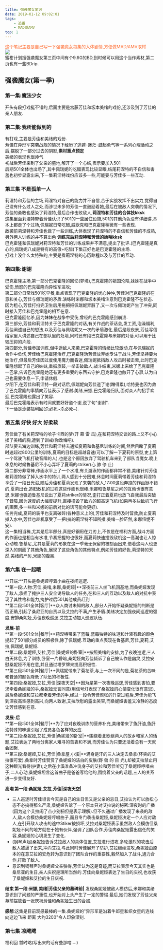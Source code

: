 ```yaml
---
title: 强袭魔女笔记
date: 2019-01-12 09:02:01
tags:
    - 追番
    - MAD或AMV
top: 1
---
```


<scan style="color:#FF682B">这个笔记主要是自己写一下强袭魔女每集的大体剧情,方便做MAD/AMV取材</scan>  
![](https://timgsa.baidu.com/timg?image&quality=80&size=b9999_10000&sec=1564508806926&di=d990fd9e5ba4267e8ab138ae3cfae0d2&imgtype=0&src=http%3A%2F%2Fg.hiphotos.baidu.com%2Fbaike%2Fc0%253Dbaike60%252C5%252C5%252C60%252C20%2Fsign%3Daf26333e828ba61ecbe3c07d205dfc6f%2Fe824b899a9014c0870151d510a7b02087bf4f413.jpg)  
蜜柑计划搜强袭魔女第三页中间有个9.9G的BD,到时候可以用这个当作素材,第二页也有一些BDrip.  
<!-- more -->  
## 强袭魔女(第一季)  
### 第一集:魔法少女  
开头有段打戏挺不错的,后面主要是宫藤芳佳和坂本美绪的戏份,还涉及到了芳佳的亲人朋友.  
### 第二集:我所能做到的  
有打戏,主要是芳佳和美绪的戏份.  
芳佳在异形军突袭战舰的情况下经历了逃避-迷茫-鼓起勇气等一系列心理活动之后,摆脱了一部分过去的阴影,**素材重点预定**  
美绪的表现也很帅气  
初战后芳佳来到了父亲的墓地,解开了一个心结,表示要加入501  
后期501全体也出场了,其中佩瑞妮的吃醋表现比较显眼,结尾莉涅特的不自信和害羞也初步显露出来,下一集莉涅特戏份应该多一些,可能要与芳佳多一些互动.  
### 第三集 不是孤单一人  
莉涅特和芳佳的主场,莉涅特对自己的能力并不自信,苦于实战发挥不出实力,觉得自己没有什么过人之处,而涉世未多的芳佳一直鼓励着她,最后在被敌人突袭的情况下,芳佳的勇敢也感染了莉涅特,最后合作击败敌人,**莉涅特和芳佳的合体技kksk**  
这集里面莉涅特带着芳佳认识了501的一些居住设施,501的其他角色没有详细讲,基本上都走了个过场,佩瑞妮日常吃醋,威欧克和巴克霍隆稍微有一些表现.  
敌袭前莉涅特和芳佳也做了一些训练,大体表现了莉涅特的不自信和芳佳的不成熟,另外两人训练的并不算出色 **训练完后莉涅特和芳佳的娇喘kksk**  
巴克霍隆和佩瑞妮对莉涅特和芳佳的训练成果并不满意,提出了批评.(巴克霍隆是真心的,佩瑞妮八成是特有的高傲+吃醋)下集正好也是巴克霍隆的主场.  
打戏上没什么太特殊的,主要是看莉涅特的心历路程以及与芳佳的互动.  
### 第四集:谢谢  
巴克霍隆主场,第一部分巴克霍隆的回忆(梦境),巴克霍隆的祖国沦陷,妹妹在战争中受伤,愤怒的巴克霍隆向异性军进攻;  
第二部分日常戏501吃早餐,重点表现了巴克霍隆的忧心忡忡,芳佳对巴克霍隆的在意和关心,芳佳与佩瑞妮的矛盾.演练时米娜和坂本美绪注意到巴克霍隆不在状态.  
因为粗心,芳佳打扫完卫生后用拖把把佩瑞妮弄脏了,又一次与佩瑞妮产生了冲突,同时接入芳佳和巴克霍隆的相互在意.  
巴克霍隆回忆杀,因为妹妹在战争中受伤,曾经的巴克霍隆感到崩溃.  
第三部分,芳佳和莉涅特关于巴克霍隆的对话,有关作战的茶话会,发工资,泡澡福利,芳佳阐述自己的想法,以及芳佳与佩瑞妮又一次的矛盾激化,最后是段夜景,芳佳写信给家里人讲述自己在部队里的处境,同时还有段巴克霍隆与米娜的对话,可以用于比较压抑的片段.  
第四部分,芳佳参加训练,但中途敌人来袭,巴克霍隆的情绪比较激动,在与佩瑞妮的合作中负伤,芳佳给巴克霍隆治疗,巴克霍隆劝芳佳放弃她专注于战斗,芳佳坚持要为她治疗,但最后芳佳因过度使用魔力而昏迷,佩瑞妮抵挡敌人攻击时被击晕,此时巴克霍隆想起了自己的妹妹,重振旗鼓,一举击破敌人,战斗结束,米娜上来给了巴克霍隆一巴掌,告诉巴克霍隆她还有更多重要的东西去守护,巴克霍隆也敞开了心扉,认为自己也需要休息一下,申请休假.  
夕阳下,在芳佳和莉涅特一段对话后,佩瑞妮向芳佳道了谢(蹭得累),哈特曼也因为救了巴克霍隆的事情向芳佳表示了感谢.美绪,米娜,巴克霍隆归队,面对众人的招手欢迎,巴克霍隆也露出了笑容.  
最后巴克霍隆表示有时间就要好好道个谢,说了句"谢谢".  
下一话是泳装福利回(杀必死~杀必死~).  
### 第五集 好快 好大 好柔软  
芳佳做了有关莉涅特的哈子卡西的梦(开 幕 雷 击),在和莉涅特交谈的路上又不小心揉了美绪的胸,遭到了训戒(你改悔吧).  
部队要去海边训练,芳佳和莉涅特去通知夏莉和鲁基尼训练的时间,然后目睹了夏莉时速超过800公里的训练,夏莉的目标是超越音速(可以了解一下夏莉的原型,史上第一个驾驶飞机打破音障的人),也是这个原因放弃了驾驶机车来到了部队当魔女.晚上休息的时候鲁基尼不小心弄坏了夏莉的striker(心 肺 停 止)  
第二部分非常棒,作画水平上了一个水准,有关游泳的作画都非常不错,美绪针对芳佳和莉涅特做了掉入水中的特训,两人感到十分困难,休息时间夏莉带着芳佳和莉涅特享受了一段日光浴,随后芳佳和夏莉发现了来袭的敌人,17:00这段奔跑的作画挺不错的,夏莉出仓,追赶敌机的过程这些作画也很棒.米娜和鲁基尼之间的互动也很有意思,米娜也强迫鲁基尼说出了夏莉striker的情况,歪打正着夏莉也放飞自我最后突破了音障,因为速度的大幅度提升,直接撞毁了敌方的超高速飞机(如果再多些敌机飞行的画面,多一些和米娜的前后对比的话可能会更好).  
任务完成,夏莉的装甲也支离破碎(各种意义上的),芳佳和莉涅特及时营救,防止夏莉掉入水中,芳佳也趁机享受了一把(搞的莉涅特不知所措,美绪一脸茫然,米娜忸怩不安).  
这一集相当棒,尤其是后半部分,真是好钢用在刀刃上,不仅是在福利方面,战斗方面的作画也是相当有水准,节奏把握的也很好,而夏莉快速撞毁敌机这一高潮也让人惊心动魄.鲁基尼,尤其是夏莉的形象在这一季毫无保留的被刻画出来,借着这两人也更深入的刻画了其他角色,展现了这些角色的其他特点,例如芳佳的好色,莉涅特的天然,美绪的严厉,米娜的腹黑.  

### 第六集 在一起哦  
**开端:**开头是桑妮娅哼着小曲在夜间巡逻.    
**第一段:人物:芳佳,美绪,米娜,桑妮娅|**深夜前三人坐飞机回基地,而桑妮娅发现了敌人,承担了掩护三人安全诱导敌人的任务,在和三人的互动以及敌人的对抗中表现了其性格和能力,掩护过后501其他成员赶到   
**第二段:501全体|客厅|**众人商讨未知的敌人,部分人开始怀疑桑妮娅的判断是否正确,引起了桑尼亚的自责以及艾拉的不满,产生矛盾.美绪决定加强夜间巡逻的强度,安排桑妮娅,芳佳夜晚巡逻,艾拉主动加入巡逻队伍.    

**发展-前**  
**第一段:501全体|餐厅|**莉涅特带来了蓝莓,蓝莓独特的味道和汁液有趣的颜色提起了501部分成员的积极性,除了佩瑞妮.互动的重点表现在鲁基尼,芳佳,夏莉,艾拉,佩瑞妮,桑妮娅.    
**第二段:桑妮娅,艾拉,芳佳|桑妮娅的卧室|**按照美绪的安排,为了夜晚巡逻,三人白天休息,为了训练,卧室一片昏暗,桑妮娅向芳佳倾诉了自己被认作是幽灵,艾拉安慰桑妮娅不用在意,并且通过塔罗牌来提高积极性.   
**第三段:501全体|餐厅|**佩瑞妮带来了菊花茶,与上一次不同的是,菊花茶的苦味和普通的颜色降低了队伍的积极性.  
**第四段:桑妮娅,艾拉,芳佳|深夜天空|**因为是第一次夜晚巡逻,芳佳感到害怕,要求牵着桑妮娅的手,桑妮娅无言同意(用信号灯表现了桑妮娅的心情变化很有意思),最后桑妮娅和艾拉都牵着芳佳的手,经过一段令芳佳慌张的升空过程后,芳佳为能飞到深夜高空感到高兴,向两人致谢,艾拉欣慰的露出笑容,而桑妮娅害羞又冷静的态度让芳佳感到在意.   

**发展-后**  
**第一段:501全体|餐厅|**为了应对夜晚训练的营养补充,美绪带来了鱼肝油,鱼肝油特殊的味道引起了成员各色各样的反应.   
**第二段:桑妮娅,艾拉,芳佳|桑妮娅的卧室|**围绕着北欧组两人的故乡和家人的话题,艾拉表达了两地分离家人难寻的苦衷和不满,而芳佳认为只要还活着总有一天就会团聚.    
**第三段:桑妮娅,艾拉,芳佳|桑拿屋,小溪|**满身是汗的三人决定去桑拿(坏笑的艾拉很可爱),桑拿时芳佳赞赏了桑妮娅的洁白的皮肤(野 兽 的 目 光),却被艾拉禁止用这种眼光看待(护妻);之后在小溪准备冲洗身子的艾拉和芳佳听见了桑妮娅哼唱曲子,二人心动,桑妮娅坦言这首曲子是爸爸写给他的,围绕着父亲的话题,三人的关系进一步变得友好.  

**高潮 第一段:桑妮娅,艾拉,芳佳|深夜天空|**   
* 三人巡逻时芳佳坦言今天是自己的生日但又是父亲的忌日,艾拉认为可以放松心态不必搞得那么严肃,桑妮娅告诉了一个原本只对艾拉说的秘密:深夜时的广播(因为这个艾拉闹了点小别扭但是表示理解).但不久通过广播发现了来袭的敌人,敌人会模仿桑妮娅哼唱曲子,而且专门袭击桑妮娅,桑妮娅决定一个人应对敌人,在引开敌人攻击的途中Stiker被损坏,艾拉对桑妮娅表示虽然敌人会模仿但桑妮娅不同的地方就在于她有伙伴,强调了团队合作,芳佳向桑妮娅露出信任的笑容,桑妮娅的心境发生了变化.    
* (钢琴声起)桑妮娅告诉艾拉敌人的具体位置,艾拉进行进攻,多轮激烈的攻击后敌人被逼了出来,冲向艾拉,与此同时芳佳展开了防护,艾拉继续进攻,桑妮娅由原本的在意艾拉的安危转为意识到了团队合作的重要性,毅然加入了战斗,通力合作,打败了敌人.    
* 意识到钢琴声时桑妮娅父亲弹得,芳佳认为这是奇迹,而艾拉表示今天其实也是桑尼亚的生日,亲人庆祝是理所当然的.芳佳向桑妮娅表达了生日的庆祝,也收获了桑妮娅和艾拉的生日庆祝.  

**结束 第一段:米娜,美绪|芳佳父亲的墓碑前|** 发现桑妮娅被敌人模仿后,米娜和美绪意识到了问题的严重性,也开始对上头产生了一定的警惕.最后,她们发现了芳佳父亲墓前摆放着一张庆祝芳佳和桑妮娅生日的合照.  

**感想**:这集是目前观感最棒的一集.桑妮娅的"异形军是沿着牛郎星和织女星的连线向这边飞来 距离 大约3200"令人印象深刻.   

### 第七集 凉飕飕  
福利回 暂时略(写出来的话有些那啥....)  
